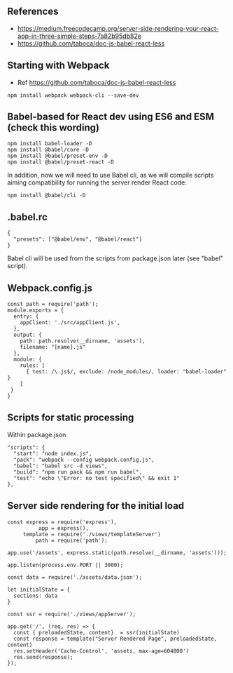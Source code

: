 
## References

* https://medium.freecodecamp.org/server-side-rendering-your-react-app-in-three-simple-steps-7a82b95db82e
* https://github.com/taboca/doc-js-babel-react-less

## Starting with Webpack

* Ref https://github.com/taboca/doc-js-babel-react-less

```
npm install webpack webpack-cli --save-dev
```
## Babel-based for React dev using ES6 and ESM (check this wording)

```
npm install babel-loader -D
npm install @babel/core -D
npm install @babel/preset-env -D
npm install @babel/preset-react -D

```  

In addition, now we will need to use Babel cli, as we will compile scripts aiming compatibility for running the server render React code:

```
npm install @babel/cli -D
```

## .babel.rc

```
{
  "presets": ["@babel/env", "@babel/react"]
}
```

Babel cli will be used from the scripts from package.json later (see "babel" script).

## Webpack.config.js  

```
const path = require('path');
module.exports = {
  entry: {
    appClient: './src/appClient.js',
  },
  output: {
    path: path.resolve(__dirname, 'assets'),
    filename: "[name].js"
  },
  module: {
    rules: [
      { test: /\.js$/, exclude: /node_modules/, loader: "babel-loader" }
    ]
 }
}
```

## Scripts for static processing

Within package.json
```
"scripts": {
  "start": "node index.js",
  "pack": "webpack --config webpack.config.js",
  "babel": "babel src -d views",
  "build": "npm run pack && npm run babel",
  "test": "echo \"Error: no test specified\" && exit 1"
},

```

## Server side rendering for the initial load  

```
const express = require('express'),
          app = express(),
     template = require('./views/templateServer')
         path = require('path');

app.use('/assets', express.static(path.resolve(__dirname, 'assets')));

app.listen(process.env.PORT || 3000);

const data = require('./assets/data.json');

let initialState = {
  sections: data
}

const ssr = require('./views/appServer');

app.get('/', (req, res) => {
  const { preloadedState, content}  = ssr(initialState)
  const response = template("Server Rendered Page", preloadedState, content)
  res.setHeader('Cache-Control', 'assets, max-age=604800')
  res.send(response);
});

```
